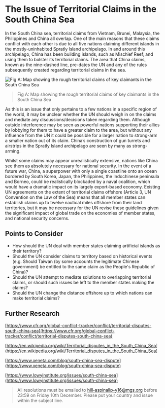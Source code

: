 # The Issue of Territorial Claims in the South China Sea
In the South China sea, territorial claims from Vietnam, Brunei, Malaysia, the Philippines and China all overlap. One of the main reasons that these claims conflict with each other is due to all five nations claiming different islands in the mostly-uninhabited Spratly Island archipelago. In and around this archipelago, China has been building islands, such as Mischief Reef, and using them to bolster its territorial claims. The area that China claims, known as the nine-dashed line, pre-dates the UN and any of the rules subsequently created regarding territorial claims in the sea. 

![Fig A: Map showing the rough territorial claims of key claimants in the South China Sea](https://firebasestorage.googleapis.com/v0/b/mgs-mun.appspot.com/o/MarkdownImages%2FGetImage.png?alt=media&token=ab432454-b886-4855-b557-20c8a6e1b6f5)

> Fig A: Map showing the rough territorial claims of key claimants in the South China Sea

As this is an issue that only pertains to a few nations in a specific region of the world, it may be unclear whether the UN should weigh in on the claims and mediate any discussions/decisions taken regarding them. Although outside interference may be seen as powerful nations supporting their allies by lobbying for them to have a greater claim to the area, but without any influence from the UN it could be possible for a larger nation to strong-arm a smaller nation out of its claim. China’s construction of gun turrets and airstrips in the Spratly Island archipelago are seen by many as strong-arming.

Whilst some claims may appear unrealistically extensive, nations like China see them as absolutely necessary for national security. In the event of a future war, China, a superpower with only a single coastline onto an ocean bordered by South Korea, Japan, the Philippines, the Indochinese peninsula and Borneo, could be realistically blockaded by a naval coalition, which would have a dramatic impact on its largely export-based economy. Existing UN agreements on the extent of territorial claims offshore (Article 3, UN Convention on the Law of the Sea) means that all member states can establish claims up to twelve nautical miles offshore from their land territories, but it may be necessary for the UN revise these guidelines given the significant impact of global trade on the economies of member states, and national security concerns.

## Points to Consider

- How should the UN deal with member states claiming artificial islands as their territory?
- Should the UN consider claims to territory based on historical events (e.g. Should Taiwan (by some accounts the legitimate Chinese government) be entitled to the same claim as the People's Republic of China)?
- Should the UN attempt to mediate solutions to overlapping territorial claims, or should such issues be left to the member states making the claims?
- Should the UN change the distance offshore up to which nations can make territorial claims?

## Further Research

[https://www.cfr.org/global-conflict-tracker/conflict/territorial-disputes-south-china-sea](https://www.cfr.org/global-conflict-tracker/conflict/territorial-disputes-south-china-sea)

[https://en.wikipedia.org/wiki/Territorial_disputes_in_the_South_China_Sea](https://en.wikipedia.org/wiki/Territorial_disputes_in_the_South_China_Sea)

[https://www.xeneta.com/blog/south-china-sea-dispute](https://www.xeneta.com/blog/south-china-sea-dispute)

[https://www.lowyinstitute.org/issues/south-china-sea](https://www.lowyinstitute.org/issues/south-china-sea) 

> All resolutions must be emailed to hill-aspinallp-y16@mgs.org before 23:59 on Friday 10th December. Please put your country and issue within the subject line. 
